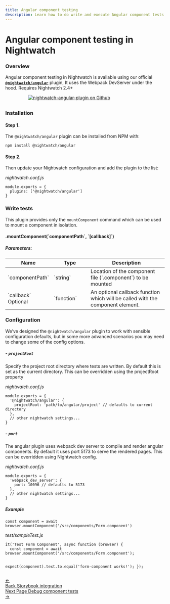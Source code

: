 ```yaml
---
title: Angular component testing
description: Learn how to do write and execute Angular component tests in Nightwatch.
---
```

<div class="page-header"><h1>Angular component testing in Nightwatch</h1></div>

### Overview
Angular component testing in Nightwatch is available using our official **[`@nightwatch/angular`][1]** plugin, It uses the Webpack DevServer under the hood. Requires Nightwatch 2.4+  

<div style="text-align: center; max-width: 80%; margin-bottom: 30px; ">
<a href="https://github.com/nightwatchjs/nightwatch-plugin-angular"><img class="github-embed" src="https://opengraph.githubassets.com/default/nightwatchjs/nightwatch-plugin-angular" alt="nightwatch-angular-plugin on Github" /></a>
</div>

### Installation

#### Step 1.
The `@nightwatch/angular` plugin can be installed from NPM with:

<pre class="hide-indicator"><code class="language-bash">npm install @nightwatch/angular</code></pre>

#### Step 2.
Then update your Nightwatch configuration and add the plugin to the list:

<div class="sample-test">
<i>nightwatch.conf.js</i><pre class="line-numbers"><code class="language-javascript">module.exports = {
  plugins: ['@nightwatch/angular']
}
</code></pre></div>


### Write tests

This plugin provides only the `mountComponent` command which can be used to mount a component in isolation.

<div class="apimethod">
  <h4>.mountComponent(`componentPath`, `[callback]`)</h4>

<h5>Parameters:</h5>
  <div class="table-responsive">
    <table class="table table-bordered table-striped">
      <thead>
      <tr>
        <th style="width: 100px;">Name</th>
        <th style="width: 100px;">Type</th>
        <th>Description</th>
      </tr>
      </thead>
      <tbody>
      <tr>
        <td>`componentPath`</td>
        <td>`string`</td>
        <td>Location of the component file (`.component`) to be mounted</td>
      </tr>
			<tr>
        <td>`callback`<br><span class="optional">Optional</span></td>
        <td>`function`</td>
        <td>An optional callback function which will be called with the component element.</td>
      </tr>
      </tbody>
    </table>
  </div>
</div>

### Configuration
We’ve designed the `@nightwatch/angular` plugin to work with sensible configuration defaults, but in some more advanced scenarios you may need to change some of the config options. 

##### - `projectRoot`
Specify the project root directory where tests are written. By default this is set as the current directory. This can be overridden using the projectRoot property

<div class="sample-test"><i>nightwatch.conf.js</i><pre class="line-numbers language-javascript"><code class="language-javascript">module.exports = {
  '@nightwatch/angular': {
    projectRoot: 'path/to/angular/project' // defaults to current directory
  },
  // other nightwatch settings...
}
</code></pre></div>

##### - `port`
The angular plugin uses webpack dev server to compile and render angular components. By default it uses port 5173 to serve the rendered pages. This can be overridden using Nightwatch config.

<div class="sample-test"><i>nightwatch.conf.js</i><pre class="line-numbers language-javascript"><code class="language-javascript">module.exports = {
  'webpack_dev_server': {
    port: 10096 // defaults to 5173
  },
  // other nightwatch settings...
}
</code></pre></div>

##### Example
<div class="sample-test"><pre data-language="javascript"><code class="language-javascript">const component = await browser.mountComponent('/src/components/Form.component')</code></pre></div>

<div class="sample-test"><i>test/sampleTest.js</i><pre class="line-numbers language-javascript"><code class="language-javascript">it('Test Form Component', async function (browser) {
  const component = await browser.mountComponent('/src/components/Form.component');

  expect(component).text.to.equal('form-component works!');
});
</code></pre></div>







[1]:	https://github.com/nightwatchjs/nightwatch-plugin-angular

<div class="doc-pagination pt-40" style="align-items: flex-end">
 <div class="previous">
    <a href="https://nightwatchjs.org/guide/component-testing/storybook-component-testing.html">
      <span>←</span>
        <div class="d-flex flex-column">
          <span class="smallT">Back</span>
          <span class="bigT">Storybook integration</span>
        </div>
    </a>
  </div>
  <div class="next">
    <a href="https://nightwatchjs.org/guide/component-testing/debugging.html">
        <div class="d-flex flex-column">
          <span class="smallT">Next Page</span>
          <span class="bigT">Debug component tests</span>
        </div>
        <span>→</span>
    </a>
  </div>
</div>
